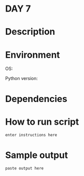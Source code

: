 
# DAY 7

# Description

# Environment
OS:

Python version:

# Dependencies

# How to run script
```
enter instructions here
```

# Sample output
```
paste output here
```
